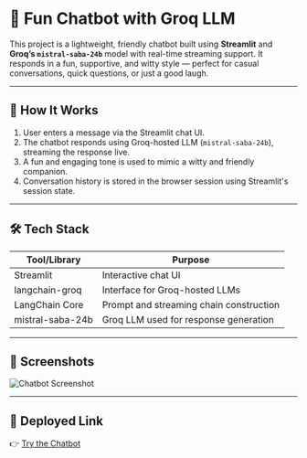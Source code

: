 
# 🤖 Fun Chatbot with Groq LLM

This project is a lightweight, friendly chatbot built using **Streamlit** and **Groq’s `mistral-saba-24b`** model with real-time streaming support. It responds in a fun, supportive, and witty style — perfect for casual conversations, quick questions, or just a good laugh.

---

## 🧠 How It Works

1. User enters a message via the Streamlit chat UI.
2. The chatbot responds using Groq-hosted LLM (`mistral-saba-24b`), streaming the response live.
3. A fun and engaging tone is used to mimic a witty and friendly companion.
4. Conversation history is stored in the browser session using Streamlit's session state.

---

## 🛠️ Tech Stack

| Tool/Library   | Purpose                                 |
|----------------|------------------------------------------|
| Streamlit      | Interactive chat UI                     |
| langchain-groq | Interface for Groq-hosted LLMs          |
| LangChain Core | Prompt and streaming chain construction |
| mistral-saba-24b | Groq LLM used for response generation |

---

## 📸 Screenshots

![Chatbot Screenshot](https://i.imgur.com/2lWgTcT.png)

---

## 🔗 Deployed Link

👉 [Try the Chatbot](https://your-chatbot-link.streamlit.app)
